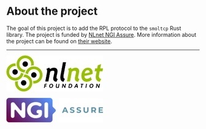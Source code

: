 # About the project

The goal of this project is to add the RPL protocol to the `smoltcp` Rust library.
The project is funded by [NLnet NGI Assure](https://nlnet.nl/thema/NGIAssure.html).
More information about the project can be found on [their website](https://nlnet.nl/project/Smoltcp/).


---

<p><img src="assets/nlnet_banner.svg" alt="NLnet" width="50%"/></p>
<p><img src="assets/ngi_assure.svg" alt="NGI Assure" width="50%"/></p>
